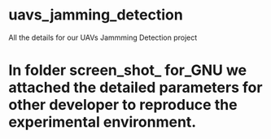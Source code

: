 # uavs_jamming_detection
All the details for our UAVs Jammming Detection project
# In folder screen_shot_ for_GNU we attached the detailed parameters for other developer to reproduce the experimental environment.
#
